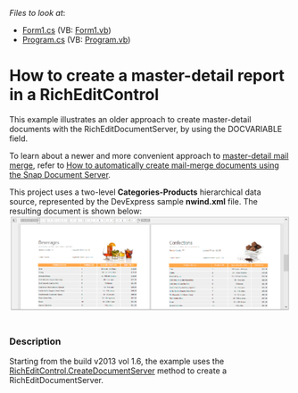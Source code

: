 <!-- default file list -->
*Files to look at*:

* [Form1.cs](./CS/RichEditMasterDetailMailMerge/Form1.cs) (VB: [Form1.vb](./VB/RichEditMasterDetailMailMerge/Form1.vb))
* [Program.cs](./CS/RichEditMasterDetailMailMerge/Program.cs) (VB: [Program.vb](./VB/RichEditMasterDetailMailMerge/Program.vb))
<!-- default file list end -->
# How to create a master-detail report in a RichEditControl


<p>This example illustrates an older approach to create master-detail documents with the RichEditDocumentServer, by using the DOCVARIABLE field.</p>
<p>To learn about a newer and more convenient approach to <a href="https://documentation.devexpress.com/#WindowsForms/CustomDocument16044"><u>master-detail mail merge</u></a>, refer to <a href="https://www.devexpress.com/Support/Center/CodeCentral/ViewExample.aspx?exampleId=E1680"><u>How to automatically create mail-merge documents using the Snap Document Server</u></a>.</p>
<p>This project uses a two-level <strong>Categories-Products</strong> hierarchical data source, represented by the DevExpress sample <strong>nwind.xml</strong> file. The resulting document is shown below: <br><img src="https://raw.githubusercontent.com/DevExpress-Examples/how-to-create-a-master-detail-report-in-a-richeditcontrol-e3331/13.1.6+/media/96c27986-26f4-4775-b794-285e373adea7.png"><br><br></p>


<h3>Description</h3>

Starting from the build v2013 vol 1.6, the example uses the <a href="http://documentation.devexpress.com/#WindowsForms/DevExpressXtraRichEditRichEditControl_CreateDocumentServertopic"><u>RichEditControl.CreateDocumentServer</u></a> method to create a RichEditDocumentServer.

<br/>


